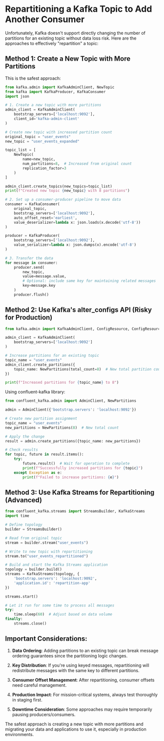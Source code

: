 # Repartitioning a Kafka Topic to Add Another Consumer

Unfortunately, Kafka doesn't support directly changing the number of partitions for an existing topic without data loss risk. Here are the approaches to effectively "repartition" a topic:

## Method 1: Create a New Topic with More Partitions

This is the safest approach:

```python
from kafka.admin import KafkaAdminClient, NewTopic
from kafka import KafkaProducer, KafkaConsumer
import json

# 1. Create a new topic with more partitions
admin_client = KafkaAdminClient(
    bootstrap_servers=['localhost:9092'],
    client_id='kafka-admin-client'
)

# Create new topic with increased partition count
original_topic = "user_events"
new_topic = "user_events_expanded"

topic_list = [
    NewTopic(
        name=new_topic,
        num_partitions=8,  # Increased from original count
        replication_factor=3
    )
]

admin_client.create_topics(new_topics=topic_list)
print(f"Created new topic {new_topic} with 8 partitions")

# 2. Set up a consumer-producer pipeline to move data
consumer = KafkaConsumer(
    original_topic,
    bootstrap_servers=['localhost:9092'],
    auto_offset_reset='earliest',
    value_deserializer=lambda x: json.loads(x.decode('utf-8'))
)

producer = KafkaProducer(
    bootstrap_servers=['localhost:9092'],
    value_serializer=lambda x: json.dumps(x).encode('utf-8')
)

# 3. Transfer the data
for message in consumer:
    producer.send(
        new_topic,
        value=message.value,
        # Optional: include same key for maintaining related messages
        key=message.key
    )
    producer.flush()
```

## Method 2: Use Kafka's alter_configs API (Risky for Production)

```python
from kafka.admin import KafkaAdminClient, ConfigResource, ConfigResourceType

admin_client = KafkaAdminClient(
    bootstrap_servers=['localhost:9092']
)

# Increase partitions for an existing topic
topic_name = "user_events"
admin_client.create_partitions({
    topic_name: NewPartitions(total_count=8)  # New total partition count
})

print(f"Increased partitions for {topic_name} to 8")
```

Using confluent-kafka library:

```python
from confluent_kafka.admin import AdminClient, NewPartitions

admin = AdminClient({'bootstrap.servers': 'localhost:9092'})

# Create new partition assignment
topic_name = "user_events"
new_partitions = NewPartitions(8)  # New total count

# Apply the change
result = admin.create_partitions({topic_name: new_partitions})

# Check results
for topic, future in result.items():
    try:
        future.result()  # Wait for operation to complete
        print(f"Successfully increased partitions for {topic}")
    except Exception as e:
        print(f"Failed to increase partitions: {e}")
```

## Method 3: Use Kafka Streams for Repartitioning (Advanced)

```python
from confluent_kafka.streams import StreamsBuilder, KafkaStreams
import time

# Define topology
builder = StreamsBuilder()

# Read from original topic
stream = builder.stream("user_events")

# Write to new topic with repartitioning
stream.to("user_events_repartitioned")

# Build and start the Kafka Streams application
topology = builder.build()
streams = KafkaStreams(topology, {
    'bootstrap.servers': 'localhost:9092',
    'application.id': 'repartition-app'
})

streams.start()

# Let it run for some time to process all messages
try:
    time.sleep(60)  # Adjust based on data volume
finally:
    streams.close()
```

## Important Considerations:

1. **Data Ordering**: Adding partitions to an existing topic can break message ordering guarantees since the partitioning logic changes.

2. **Key Distribution**: If you're using keyed messages, repartitioning will redistribute messages with the same key to different partitions.

3. **Consumer Offset Management**: After repartitioning, consumer offsets need careful management.

4. **Production Impact**: For mission-critical systems, always test thoroughly in staging first.

5. **Downtime Consideration**: Some approaches may require temporarily pausing producers/consumers.

The safest approach is creating a new topic with more partitions and migrating your data and applications to use it, especially in production environments.
